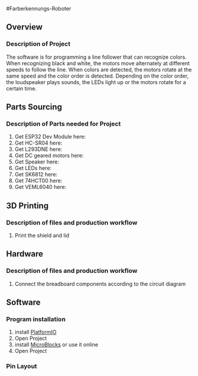 #Farberkennungs-Roboter

## Overview

### Description of Project

The software is for programming a line follower that can recognize colors. When recognizing black and white, the motors move alternately at different speeds to follow the line. When colors are detected, the motors rotate at the same speed and the color order is detected. Depending on the color order, the loudspeaker plays sounds, the LEDs light up or the motors rotate for a certain time.

## Parts Sourcing

### Description of Parts needed for Project

1.  Get ESP32 Dev Module here:
2.  Get HC-SR04 here:
3.  Get L293DNE here:
4.  Get DC geared motors here:
5.  Get Speaker here:
6.  Get LEDs here:
7.  Get SK6812 here:
8.  Get 74HCT00 here:
9.  Get VEML6040 here:

## 3D Printing

### Description of files and production workflow

1.  Print the shield and lid

## Hardware

### Description of files and production workflow

1.  Connect the breadboard components according to the circuit diagram

## Software

### Program installation

1.  install [PlatformIO](https://platformio.org)
2.  Open Project
3.  install [MicroBlocks](https://microblocks.fun/download) or use it online
4.  Open Project

### Pin Layout


